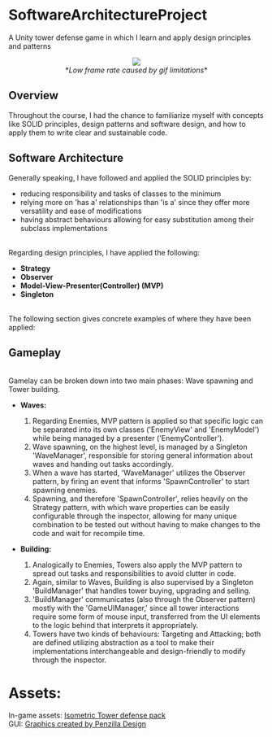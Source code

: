 # SoftwareArchitectureProject
A Unity tower defense game in which I learn and apply design principles and patterns

<p align="center">
  <img src="Media/demo.gif"><br/>
  *<i>Low frame rate caused by gif limitations</i>*
</p>

## Overview

Throughout the course, I had the chance to familiarize myself with concepts like SOLID principles, design patterns and software design, and how to apply them to write clear and sustainable code.

## Software Architecture

Generally speaking, I have followed and applied the SOLID principles by:
- reducing responsibility and tasks of classes to the minimum
- relying more on 'has a' relationships than 'is a' since they offer more versatility and ease of modifications
- having abstract behaviours allowing for easy substitution among their subclass implementations<br><br>

Regarding design principles, I have applied the following:
- **Strategy**
- **Observer**
- **Model-View-Presenter(Controller) (MVP)**
- **Singleton**<br><br>

The following section gives concrete examples of where they have been applied:

## Gameplay

<br>Gamelay can be broken down into two main phases: Wave spawning and Tower building.

- **Waves:**
  1. Regarding Enemies, MVP pattern is applied so that specific logic can be separated into its own classes ('EnemyView' and 'EnemyModel') while being managed by a presenter ('EnemyController').
  2. Wave spawning, on the highest level, is managed by a Singleton 'WaveManager', responsible for storing general information about waves and handing out tasks accordingly.
  3. When a wave has started, 'WaveManager' utilizes the Observer pattern, by firing an event that informs 'SpawnController' to start spawning enemies.
  4. Spawning, and therefore 'SpawnController', relies heavily on the Strategy pattern, with which wave properties can be easily configurable through the inspector, allowing for many unique combination to be tested out without having to make changes to the code and wait for recompile time.
 
- **Building:**
  1. Analogically to Enemies, Towers also apply the MVP pattern to spread out tasks and responsibilities to avoid clutter in code.
  2. Again, similar to Waves, Building is also supervised by a Singleton 'BuildManager' that handles tower buying, upgrading and selling.
  3. 'BuildManager' communicates (also through the Observer pattern) mostly with the 'GameUIManager,' since all tower interactions require some form of mouse input, transferred from the UI elements to the logic behind that interprets it appropriately.
  4. Towers have two kinds of behaviours: Targeting and Attacking; both are defined utilizing abstraction as a tool to make their implementations interchangeable and design-friendly to modify through the inspector.

# Assets:
In-game assets: [Isometric Tower defense pack](https://assetstore.unity.com/packages/2d/environments/isometric-tower-defense-pack-183472)<br>
GUI: [Graphics created by Penzilla Design](https://penzilla.itch.io/basic-gui-bundle)
